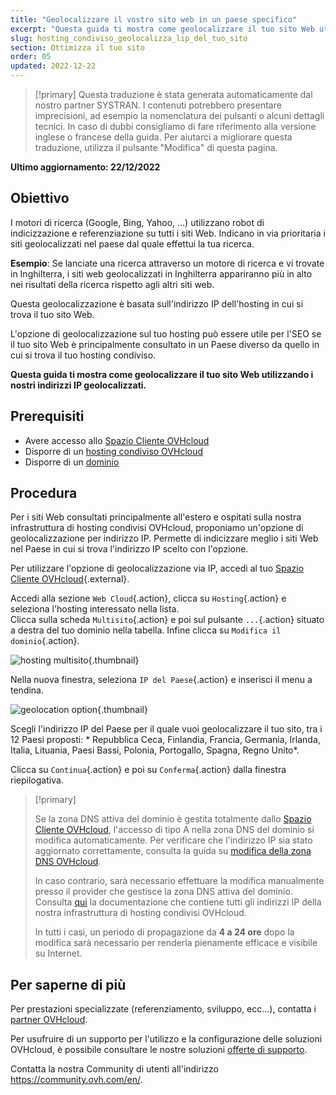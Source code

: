 ```yaml
---
title: "Geolocalizzare il vostro sito web in un paese specifico"
excerpt: "Questa guida ti mostra come geolocalizzare il tuo sito Web utilizzando i nostri indirizzi IP geolocalizzati"
slug: hosting_condiviso_geolocalizza_lip_del_tuo_sito
section: Ottimizza il tuo sito
order: 05
updated: 2022-12-22
---
```


> [!primary]
> Questa traduzione è stata generata automaticamente dal nostro partner SYSTRAN. I contenuti potrebbero presentare imprecisioni, ad esempio la nomenclatura dei pulsanti o alcuni dettagli tecnici. In caso di dubbi consigliamo di fare riferimento alla versione inglese o francese della guida. Per aiutarci a migliorare questa traduzione, utilizza il pulsante "Modifica" di questa pagina.
>

**Ultimo aggiornamento: 22/12/2022**
  
## Obiettivo

I motori di ricerca (Google, Bing, Yahoo, ...) utilizzano robot di indicizzazione e referenziazione su tutti i siti Web. Indicano in via prioritaria i siti geolocalizzati nel paese dal quale effettui la tua ricerca.

**Esempio**: Se lanciate una ricerca attraverso un motore di ricerca e vi trovate in Inghilterra, i siti web geolocalizzati in Inghilterra appariranno più in alto nei risultati della ricerca rispetto agli altri siti web.

Questa geolocalizzazione è basata sull'indirizzo IP dell'hosting in cui si trova il tuo sito Web.

L'opzione di geolocalizzazione sul tuo hosting può essere utile per l'SEO se il tuo sito Web è principalmente consultato in un Paese diverso da quello in cui si trova il tuo hosting condiviso.

**Questa guida ti mostra come geolocalizzare il tuo sito Web utilizzando i nostri indirizzi IP geolocalizzati.**

## Prerequisiti

- Avere accesso allo [Spazio Cliente OVHcloud](https://www.ovh.com/auth/?action=gotomanager&from=https://www.ovh.it/&ovhSubsidiary=it)
- Disporre di un [hosting condiviso OVHcloud](https://www.ovhcloud.com/it/web-hosting/)
- Disporre di un [dominio](https://www.ovhcloud.com/it/domains/)
  
## Procedura

Per i siti Web consultati principalmente all'estero e ospitati sulla nostra infrastruttura di hosting condivisi OVHcloud, proponiamo un'opzione di geolocalizzazione per indirizzo IP. Permette di indicizzare meglio i siti Web nel Paese in cui si trova l'indirizzo IP scelto con l'opzione.

Per utilizzare l'opzione di geolocalizzazione via IP, accedi al tuo [Spazio Cliente OVHcloud](https://www.ovh.com/auth/?action=gotomanager&from=https://www.ovh.it/&ovhSubsidiary=it){.external}.

Accedi alla sezione `Web Cloud`{.action}, clicca su `Hosting`{.action} e seleziona l'hosting interessato nella lista.<br>
Clicca sulla scheda `Multisito`{.action} e poi sul pulsante `...`{.action} situato a destra del tuo dominio nella tabella. Infine clicca su `Modifica il dominio`{.action}.

![hosting multisito](images/hosting_multisites.png){.thumbnail}

Nella nuova finestra, seleziona `IP del Paese`{.action} e inserisci il menu a tendina.

![geolocation option](images/geolocation_option.png){.thumbnail}

Scegli l'indirizzo IP del Paese per il quale vuoi geolocalizzare il tuo sito, tra i 12 Paesi proposti: * Repubblica Ceca, Finlandia, Francia, Germania, Irlanda, Italia, Lituania, Paesi Bassi, Polonia, Portogallo, Spagna, Regno Unito*.

Clicca su `Continua`{.action} e poi su `Conferma`{.action} dalla finestra riepilogativa.

>[!primary]
>
> Se la zona DNS attiva del dominio è gestita totalmente dallo [Spazio Cliente OVHcloud](https://www.ovh.com/auth/?action=gotomanager&from=https://www.ovh.it/&ovhSubsidiary=it), l'accesso di tipo A nella zona DNS del dominio si modifica automaticamente. Per verificare che l'indirizzo IP sia stato aggiornato correttamente, consulta la guida su [modifica della zona DNS OVHcloud](https://docs.ovh.com/it/domains/web_hosting_modifica_la_tua_zona_dns/).
>
> In caso contrario, sarà necessario effettuare la modifica manualmente presso il provider che gestisce la zona DNS attiva del dominio. Consulta [qui](https://docs.ovh.com/it/hosting/lista-indirizzi-ip-di-cluster-e-hosting-web/) la documentazione che contiene tutti gli indirizzi IP della nostra infrastruttura di hosting condivisi OVHcloud.
>
> In tutti i casi, un periodo di propagazione da **4 a 24 ore** dopo la modifica sarà necessario per renderla pienamente efficace e visibile su Internet.
>

## Per saperne di più

Per prestazioni specializzate (referenziamento, sviluppo, ecc...), contatta i [partner OVHcloud](https://partner.ovhcloud.com/it/).

Per usufruire di un supporto per l'utilizzo e la configurazione delle soluzioni OVHcloud, è possibile consultare le nostre soluzioni [offerte di supporto](https://www.ovhcloud.com/it/support-levels/).

Contatta la nostra Community di utenti all'indirizzo <https://community.ovh.com/en/>.